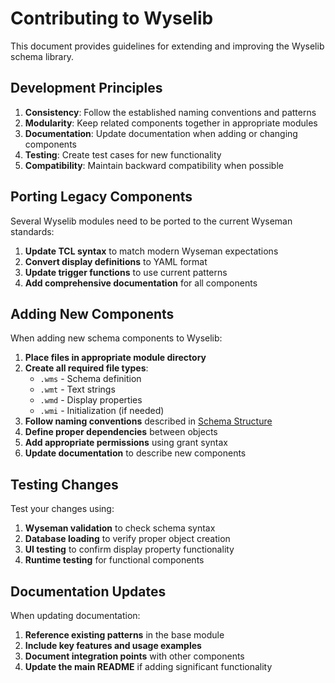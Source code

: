 # Contributing to Wyselib

This document provides guidelines for extending and improving the Wyselib schema library.

## Development Principles

1. **Consistency**: Follow the established naming conventions and patterns
2. **Modularity**: Keep related components together in appropriate modules
3. **Documentation**: Update documentation when adding or changing components
4. **Testing**: Create test cases for new functionality
5. **Compatibility**: Maintain backward compatibility when possible

## Porting Legacy Components

Several Wyselib modules need to be ported to the current Wyseman standards:

1. **Update TCL syntax** to match modern Wyseman expectations
2. **Convert display definitions** to YAML format
3. **Update trigger functions** to use current patterns
4. **Add comprehensive documentation** for all components

## Adding New Components

When adding new schema components to Wyselib:

1. **Place files in appropriate module directory**
2. **Create all required file types**:
   - `.wms` - Schema definition
   - `.wmt` - Text strings
   - `.wmd` - Display properties
   - `.wmi` - Initialization (if needed)
3. **Follow naming conventions** described in [Schema Structure](schema-structure.md)
4. **Define proper dependencies** between objects
5. **Add appropriate permissions** using grant syntax
6. **Update documentation** to describe new components

## Testing Changes

Test your changes using:

1. **Wyseman validation** to check schema syntax
2. **Database loading** to verify proper object creation
3. **UI testing** to confirm display property functionality
4. **Runtime testing** for functional components

## Documentation Updates

When updating documentation:

1. **Reference existing patterns** in the base module
2. **Include key features and usage examples**
3. **Document integration points** with other components
4. **Update the main README** if adding significant functionality